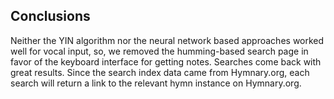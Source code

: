 ## Conclusions

Neither the YIN algorithm nor the neural network based approaches worked well
for vocal input,
so, we removed the humming-based search page in favor of the keyboard interface
for getting notes.
Searches come back with great results.
Since the search index data came from Hymnary.org, each search will return a link
to the relevant hymn instance on Hymnary.org.
